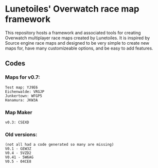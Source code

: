 # Lunetoiles' Overwatch race map framework

This repository hosts a framework and associated tools for creating Overwatch multiplayer race maps created by Lunetoiles. It is inspired by Source engine race maps and designed to be very simple to create new maps for, have many customizeable options, and be easy to add features.

## Codes

### Maps for v0.7:

    Test map: YJ9E6
    Eichenwalde: VRGJP
    Junkertown: WFGP5
    Hanamura: JKW3A

### Map Maker

    v0.3: CSEXD

### Old versions:

    (not all had a code generated so many are missing)
    V0.1 - GEW3Z
    V0.4 - 5VZD2
    V0.41 - 5W6AG
    V0.5 - 04CE8

